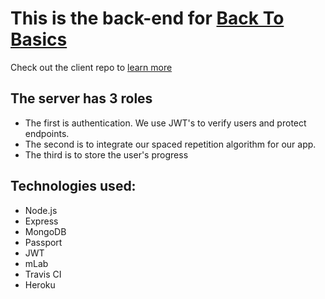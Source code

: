 # This is the back-end for [Back To Basics](https://clever-rosalind-0fcb2a.netlify.com)
Check out the client repo to [learn more](https://github.com/thinkful-ei17/brent-spaced-rep-client)

## The server has 3 roles
- The first is authentication. We use JWT's to verify users and protect endpoints.
- The second is to integrate our spaced repetition algorithm for our app.
- The third is to store the user's progress


## Technologies used:
- Node.js 
- Express
- MongoDB
- Passport
- JWT
- mLab
- Travis CI
- Heroku